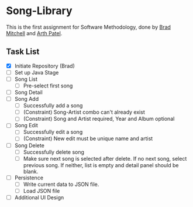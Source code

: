 # Song-Library

This is the first assignment for Software Methodology, done by [Brad Mitchell](https://github.com/LCBradley3k) and [Arth Patel](https://github.com/Arth-Patel).

## Task List

- [x] Initiate Repository (Brad)
- [ ] Set up Java Stage
- [ ] Song List
  - [ ] Pre-select first song
- [ ] Song Detail
- [ ] Song Add
  - [ ] Successfully add a song
  - [ ] (Constraint) Song-Artist combo can't already exist
  - [ ] (Constraint) Song and Artist required, Year and Album optional
- [ ] Song Edit
  - [ ] Successfully edit a song
  - [ ] (Constraint) New edit must be unique name and artist
- [ ] Song Delete
  - [ ] Successfully delete song
  - [ ] Make sure next song is selected after delete. If no next song, select previous song. If neither, list is empty and detail panel should be blank.
- [ ] Persistence
  - [ ] Write current data to JSON file.
  - [ ] Load JSON file
- [ ] Additional UI Design

